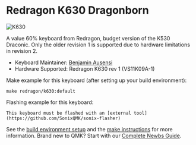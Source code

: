 # Redragon K630 Dragonborn

![K630](https://redragon.es/content/uploads/2021/07/DRAGONBORN.png)

A value 60% keyboard from Redragon, budget version of the K530 Draconic.
Only the older revision 1 is supported due to hardware limitations in revision 2.

* Keyboard Maintainer: [Benjamin Ausensi](https://github.com/bausensi)
* Hardware Supported: Redragon K630 rev 1 (VS11K09A-1)

Make example for this keyboard (after setting up your build environment):

    make redragon/k630:default

Flashing example for this keyboard:

    This keyboard must be flashed with an [external tool](https://github.com/SonixQMK/sonix-flasher)

See the [build environment setup](https://docs.qmk.fm/#/getting_started_build_tools) and the [make instructions](https://docs.qmk.fm/#/getting_started_make_guide) for more information. Brand new to QMK? Start with our [Complete Newbs Guide](https://docs.qmk.fm/#/newbs).
